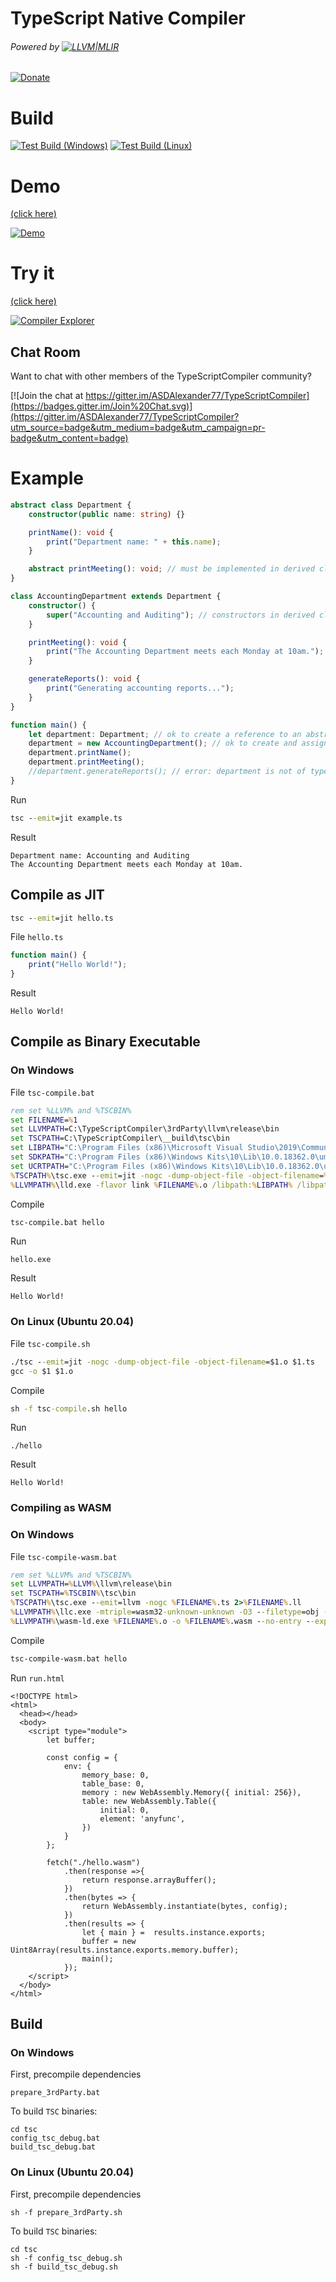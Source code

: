 # TypeScript Native Compiler
###### Powered by [![LLVM|MLIR](https://llvm.org/img/LLVM-Logo-Derivative-1.png)](https://llvm.org/)

[![Donate](https://img.shields.io/badge/Donate-PayPal-green.svg)](https://www.paypal.com/donate/?hosted_button_id=BBJ4SQYLA6D2L)

# Build

[![Test Build (Windows)](https://github.com/ASDAlexander77/TypeScriptCompiler/actions/workflows/cmake-test-release-win.yml/badge.svg)](https://github.com/ASDAlexander77/TypeScriptCompiler/actions/workflows/cmake-test-release-win.yml)
[![Test Build (Linux)](https://github.com/ASDAlexander77/TypeScriptCompiler/actions/workflows/cmake-test-release-linux.yml/badge.svg)](https://github.com/ASDAlexander77/TypeScriptCompiler/actions/workflows/cmake-test-release-linux.yml)

# Demo 
[(click here)](https://github.com/ASDAlexander77/TypeScriptCompiler/releases/)

[![Demo](https://asdalexander77.github.io/img/tsc_emit.gif)](https://github.com/ASDAlexander77/TypeScriptCompiler/releases/)


# Try it 
[(click here)](https://godbolt.org/#z:OYLghAFBqd5QCxAYwPYBMCmBRdBLAF1QCcAaPECAMzwBtMA7AQwFtMQByARg9KtQYEAysib0QXAGx8BBAKoBnTAAUAHpwAMvAFYTStJg1AEAngAdMC5MTxmCpJfWQE8Ayo3QBhVLQCuLBhAAJlIPABk8BkwAOX8AI0xiEAAWUjNUBUJXBm8/AOC0jKyBCKjYlgSk1MdMZ2yhAiZiAlz/QJCauoEGpoJSmPjElIdG5tb8jtG%2ByIGKoeSASgdUX2Jkdg4qXwYuhgBqFiZIiAWAUg0AQVOAdgAhc4u9p72zG0EIU6CggAlMWlpUHsAOokWjoMBgT5BM4AZnulxuABEOEtaJwAKy8QIcLSkVCcAAq5kwIhsdj2ChWa0we0%2BMJ4pAImhRSwA1sF0QA6IIADiCMJ5AE5klxeVwYYLBfpOMkscy8ZxeAoQBpGcylnBYEg8GQKBA0CwzHREtFWBsiRZSbYCHsNJy7a9MEENHsAFIASQJewgAHFPAteJh8EQbOg9PxBCIxOwuKkI/IlGp5bouA4/rUXG4IB5xoFU%2BEZuVKnp0plMzkfG0S0Vy/0i0NU51yz0xpX8o307sW9MyoMko2prm9AopnW%2BxIlgRiJhMHgw9wUdKOJjSNjcfiOGEwgA1ACye3dACU9tu8JgAO6JPYWknWa22%2B2cx3Ot2e71%2Bhbe3CEEi0/mpvZvENY1iD/ekAzVHEWVIBBMCYLAkhOUh2RFTlJUldEYXRWMNCCdF%2BSXWVV3lDclRVSCtA1GAoGoiAkEwVRal8ENyEoJpgAUZRDD%2BIQEFQc9sQZA0jQMcsuKiWheP4tdeGEkCQAIKwAH0NBUpTnSU4BkFIOT6GIAB5ZipIE%2BUGNqC5iA4xVQkY5AGnwbFeHjKNxFjGRBEUFR1Cg0gU30QxjGJKwyXsWg8DiZVICWVA7GyZUOCVKl1mHAgHPEni%2BJMhdGWnDYGXPYgmDMTgeFRDE5R8jdsFs5jfxvK1yTtB1pxfD0vV9f1vXqu87FIPZvxDMCuAgpkoIWNkQBhIJOWuLhrkkdFrg0a56UkZapTRDgiJYEBrnRYjKus5VVVGyjSE1RAUFQYC9NY/VrpEoZFOQNTVI0rS%2BDoAhEmVCA4nlOJIiaEwStk662EEfSGFoEGfKwQ4jHEOGdQzPAADdLFMmrvtB8hBD%2BeUwriQriBMbwsFxqc8B2hclioAwONPC99IsQSnNkFyYzjWRPKTHy/IMIwFKCnrQvCyKkJi8t4qVTty3cBgvDbPNQkVsc5n7Qoy2yIdU1LYoGHV4sOycZtB2V4c5fqUdC3HAdel1kZeiNhslkpVZktTKcZ1Bsrlwq9dCWJBqbSap8WpdNr306iBupCvqBt/OkAKAx7QOTkb1SWWD4KGJDNu2jkDsDhKHHI07oPZKaZrmhalpWqR1qXGEA94UiKOgzaglbhVS4r8bSAx4hMjcZIgA%3D%3D)

[![Compiler Explorer](https://asdalexander77.github.io/img/god_bolt_tsc_native.jpg)](https://godbolt.org/#z:OYLghAFBqd5QCxAYwPYBMCmBRdBLAF1QCcAaPECAMzwBtMA7AQwFtMQByARg9KtQYEAysib0QXAGx8BBAKoBnTAAUAHpwAMvAFYTStJg1AEAngAdMC5MTxmCpJfWQE8Ayo3QBhVLQCuLBhAAJlIPABk8BkwAOX8AI0xiEAAWUjNUBUJXBm8/AOC0jKyBCKjYlgSk1MdMZ2yhAiZiAlz/QJCauoEGpoJSmPjElIdG5tb8jtG%2ByIGKoeSASgdUX2Jkdg4qXwYuhgBqFiZIiAWAUg0AQVOAdgAhc4u9p72zG0EIU6CggAlMWlpUHsAOokWjoMBgT5BM4AZnulxuABEOEtaJwAKy8QIcLSkVCcAAq5kwIhsdj2ChWa0we0%2BMJ4pAImhRSwA1sF0QA6IIADiCMJ5AE5klxeVwYYLBfpOMkscy8ZxeAoQBpGcylnBYEg8GQKBA0CwzHREtFWBsiRZSbYCHsNJy7a9MEENHsAFIASQJewgAHFPAteJh8EQbOg9PxBCIxOwuKkI/IlGp5bouA4/rUXG4IB5xoFU%2BEZuVKnp0plMzkfG0S0Vy/0i0NU51yz0xpX8o307sW9MyoMko2prm9AopnW%2BxIlgRiJhMHgw9wUdKOJjSNjcfiOGEwgA1ACye3dACU9tu8JgAO6JPYWknWa22%2B2cx3Ot2e71%2Bhbe3CEEi0/mpvZvENY1iD/ekAzVHEWVIBBMCYLAkhOUh2RFTlJUldEYXRWMNCCdF%2BSXWVV3lDclRVSCtA1GAoGoiAkEwVRal8ENyEoJpgAUZRDD%2BIQEFQc9sQZA0jQMcsuKiWheP4tdeGEkCQAIKwAH0NBUpTnSU4BkFIOT6GIAB5ZipIE%2BUGNqC5iA4xVQkY5AGnwbFeHjKNxFjGRBEUFR1Cg0gU30QxjGJKwyXsWg8DiZVICWVA7GyZUOCVKl1mHAgHPEni%2BJMhdGWnDYGXPYgmDMTgeFRDE5R8jdsFs5jfxvK1yTtB1pxfD0vV9f1vXqu87FIPZvxDMCuAgpkoIWNkQBhIJOWuLhrkkdFrg0a56UkZapTRDgiJYEBrnRYjKus5VVVGyjSE1RAUFQYC9NY/VrpEoZFOQNTVI0rS%2BDoAhEmVCA4nlOJIiaEwStk662EEfSGFoEGfKwQ4jHEOGdQzPAADdLFMmrvtB8hBD%2BeUwriQriBMbwsFxqc8B2hclioAwONPC99IsQSnNkFyYzjWRPKTHy/IMIwFKCnrQvCyKkJi8t4qVTty3cBgvDbPNQkVsc5n7Qoy2yIdU1LYoGHV4sOycZtB2V4c5fqUdC3HAdel1kZeiNhslkpVZktTKcZ1Bsrlwq9dCWJBqbSap8WpdNr306iBupCvqBt/OkAKAx7QOTkb1SWWD4KGJDNu2jkDsDhKHHI07oPZKaZrmhalpWqR1qXGEA94UiKOgzaglbhVS4r8bSAx4hMjcZIgA%3D%3D)

Chat Room
---------

Want to chat with other members of the TypeScriptCompiler community?

[![Join the chat at https://gitter.im/ASDAlexander77/TypeScriptCompiler](https://badges.gitter.im/Join%20Chat.svg)](https://gitter.im/ASDAlexander77/TypeScriptCompiler?utm_source=badge&utm_medium=badge&utm_campaign=pr-badge&utm_content=badge)

# Example

```TypeScript
abstract class Department {
    constructor(public name: string) {}

    printName(): void {
        print("Department name: " + this.name);
    }

    abstract printMeeting(): void; // must be implemented in derived classes
}

class AccountingDepartment extends Department {
    constructor() {
        super("Accounting and Auditing"); // constructors in derived classes must call super()
    }

    printMeeting(): void {
        print("The Accounting Department meets each Monday at 10am.");
    }

    generateReports(): void {
        print("Generating accounting reports...");
    }
}

function main() {
    let department: Department; // ok to create a reference to an abstract type
    department = new AccountingDepartment(); // ok to create and assign a non-abstract subclass
    department.printName();
    department.printMeeting();
    //department.generateReports(); // error: department is not of type AccountingDepartment, cannot access generateReports
}
```

Run
```cmd
tsc --emit=jit example.ts
```

Result
```
Department name: Accounting and Auditing
The Accounting Department meets each Monday at 10am.
```

## Compile as JIT

```cmd
tsc --emit=jit hello.ts
```
File ``hello.ts``

```TypeScript
function main() {
    print("Hello World!");
}
```
Result
```
Hello World!
```

## Compile as Binary Executable

### On Windows
File ``tsc-compile.bat``
```cmd
rem set %LLVM% and %TSCBIN%
set FILENAME=%1
set LLVMPATH=C:\TypeScriptCompiler\3rdParty\llvm\release\bin
set TSCPATH=C:\TypeScriptCompiler\__build\tsc\bin
set LIBPATH="C:\Program Files (x86)\Microsoft Visual Studio\2019\Community\VC\Tools\MSVC\14.29.30037\lib\x64"
set SDKPATH="C:\Program Files (x86)\Windows Kits\10\Lib\10.0.18362.0\um\x64"
set UCRTPATH="C:\Program Files (x86)\Windows Kits\10\Lib\10.0.18362.0\ucrt\x64"
%TSCPATH%\tsc.exe --emit=jit -nogc -dump-object-file -object-filename=%FILENAME%.o %FILENAME%.ts
%LLVMPATH%\lld.exe -flavor link %FILENAME%.o /libpath:%LIBPATH% /libpath:%SDKPATH% /libpath:%UCRTPATH% /defaultlib:libcmt.lib libvcruntime.lib
```
Compile 
```cmd
tsc-compile.bat hello
```

Run
```
hello.exe
```

Result
```
Hello World!
```

### On Linux (Ubuntu 20.04)
File ``tsc-compile.sh``
```cmd
./tsc --emit=jit -nogc -dump-object-file -object-filename=$1.o $1.ts
gcc -o $1 $1.o
```
Compile 
```cmd
sh -f tsc-compile.sh hello
```

Run
```
./hello
```

Result
```
Hello World!
```

### Compiling as WASM
### On Windows
File ``tsc-compile-wasm.bat``
```cmd
rem set %LLVM% and %TSCBIN%
set LLVMPATH=%LLVM%\llvm\release\bin
set TSCPATH=%TSCBIN%\tsc\bin
%TSCPATH%\tsc.exe --emit=llvm -nogc %FILENAME%.ts 2>%FILENAME%.ll
%LLVMPATH%\llc.exe -mtriple=wasm32-unknown-unknown -O3 --filetype=obj -o=%FILENAME%.o %FILENAME%.ll
%LLVMPATH%\wasm-ld.exe %FILENAME%.o -o %FILENAME%.wasm --no-entry --export-all --allow-undefined
```
Compile 
```cmd
tsc-compile-wasm.bat hello
```

Run ``run.html``
```
<!DOCTYPE html>
<html>
  <head></head>
  <body>
    <script type="module">
        let buffer;

        const config = {
            env: {
                memory_base: 0,
                table_base: 0,
                memory : new WebAssembly.Memory({ initial: 256}),
                table: new WebAssembly.Table({
                    initial: 0,
                    element: 'anyfunc',
                })
            }
        };

        fetch("./hello.wasm")
            .then(response =>{
                return response.arrayBuffer();
            })
            .then(bytes => {
                return WebAssembly.instantiate(bytes, config); 
            })
            .then(results => { 
                let { main } =  results.instance.exports;
                buffer = new Uint8Array(results.instance.exports.memory.buffer);
                main();
            });
    </script>
  </body>
</html>
```

## Build
### On Windows

First, precompile dependencies

```
prepare_3rdParty.bat 
```

To build ``TSC`` binaries:

```
cd tsc
config_tsc_debug.bat
build_tsc_debug.bat
```

### On Linux (Ubuntu 20.04)

First, precompile dependencies

```
sh -f prepare_3rdParty.sh
```

To build ``TSC`` binaries:

```
cd tsc
sh -f config_tsc_debug.sh
sh -f build_tsc_debug.sh
```
